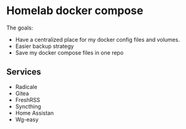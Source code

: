 # Homelab docker compose

The goals:
- Have a centralized place for my docker config files and volumes.
- Easier backup strategy
- Save my docker compose files in one repo

## Services

- Radicale
- Gitea
- FreshRSS
- Syncthing
- Home Assistan
- Wg-easy
